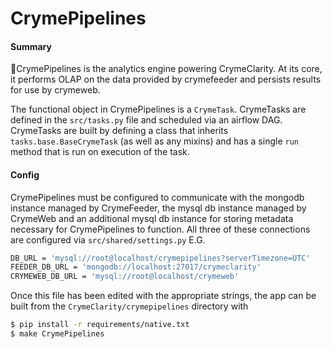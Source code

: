 # CrymePipelines
#### Summary
🚓CrymePipelines is the analytics engine powering CrymeClarity. At its core,
it performs OLAP on the data provided by crymefeeder and persists results for use
by crymeweb.

The functional object in CrymePipelines is a `CrymeTask`. CrymeTasks are defined in the
 `src/tasks.py` file and scheduled via an airflow DAG. CrymeTasks are built by defining a
 class that inherits `tasks.base.BaseCrymeTask` (as well as any mixins) and has a single 
 `run` method that is run on execution of the task.
 
 
#### Config
CrymePipelines must be configured to communicate with the mongodb 
instance managed by CrymeFeeder, the mysql db instance managed by CrymeWeb and an additional mysql db
instance for storing metadata necessary for CrymePipelines to function. All three
of these connections are configured via `src/shared/settings.py` E.G.
```bash
DB_URL = 'mysql://root@localhost/crymepipelines?serverTimezone=UTC'
FEEDER_DB_URL = 'mongodb://localhost:27017/crymeclarity'
CRYMEWEB_DB_URL = 'mysql://root@localhost/crymeweb'
```

Once this file has been edited with the appropriate strings, the app can be built from the 
`CrymeClarity/crymepipelines` directory with
```bash
$ pip install -r requirements/native.txt
$ make CrymePipelines
```
